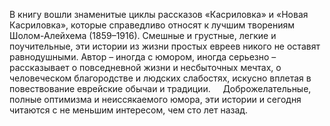 <!--2017-01-02 07:44:14-->
В книгу вошли знаменитые циклы рассказов «Касриловка» и «Новая Касриловка», которые справедливо относят к лучшим творениям Шолом-Алейхема (1859–1916). Смешные и грустные, легкие и поучительные, эти истории из жизни простых евреев никого не оставят равнодушными. Автор – иногда с юмором, иногда серьезно – рассказывает о повседневной жизни и несбыточных мечтах, о человеческом благородстве и людских слабостях, искусно вплетая в повествование еврейские обычаи и традиции. 
       Доброжелательные, полные оптимизма и неиссякаемого юмора, эти истории и сегодня читаются с не меньшим интересом, чем сто лет назад.